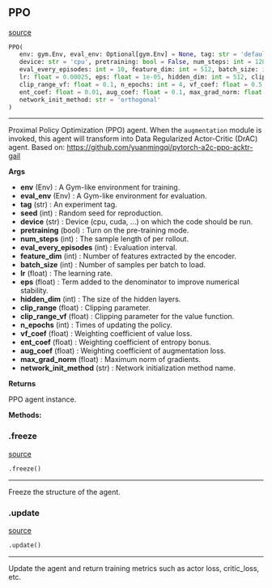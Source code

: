 #


## PPO
[source](https://github.com/RLE-Foundation/rllte/blob/main/rllte/xploit/agent/ppo.py/#L12)
```python 
PPO(
   env: gym.Env, eval_env: Optional[gym.Env] = None, tag: str = 'default', seed: int = 1,
   device: str = 'cpu', pretraining: bool = False, num_steps: int = 128,
   eval_every_episodes: int = 10, feature_dim: int = 512, batch_size: int = 256,
   lr: float = 0.00025, eps: float = 1e-05, hidden_dim: int = 512, clip_range: float = 0.1,
   clip_range_vf: float = 0.1, n_epochs: int = 4, vf_coef: float = 0.5,
   ent_coef: float = 0.01, aug_coef: float = 0.1, max_grad_norm: float = 0.5,
   network_init_method: str = 'orthogonal'
)
```


---
Proximal Policy Optimization (PPO) agent.
When the `augmentation` module is invoked, this agent will transform into Data Regularized Actor-Critic (DrAC) agent.
Based on: https://github.com/yuanmingqi/pytorch-a2c-ppo-acktr-gail


**Args**

* **env** (Env) : A Gym-like environment for training.
* **eval_env** (Env) : A Gym-like environment for evaluation.
* **tag** (str) : An experiment tag.
* **seed** (int) : Random seed for reproduction.
* **device** (str) : Device (cpu, cuda, ...) on which the code should be run.
* **pretraining** (bool) : Turn on the pre-training mode.
* **num_steps** (int) : The sample length of per rollout.
* **eval_every_episodes** (int) : Evaluation interval.
* **feature_dim** (int) : Number of features extracted by the encoder.
* **batch_size** (int) : Number of samples per batch to load.
* **lr** (float) : The learning rate.
* **eps** (float) : Term added to the denominator to improve numerical stability.
* **hidden_dim** (int) : The size of the hidden layers.
* **clip_range** (float) : Clipping parameter.
* **clip_range_vf** (float) : Clipping parameter for the value function.
* **n_epochs** (int) : Times of updating the policy.
* **vf_coef** (float) : Weighting coefficient of value loss.
* **ent_coef** (float) : Weighting coefficient of entropy bonus.
* **aug_coef** (float) : Weighting coefficient of augmentation loss.
* **max_grad_norm** (float) : Maximum norm of gradients.
* **network_init_method** (str) : Network initialization method name.



**Returns**

PPO agent instance.


**Methods:**


### .freeze
[source](https://github.com/RLE-Foundation/rllte/blob/main/rllte/xploit/agent/ppo.py/#L94)
```python
.freeze()
```

---
Freeze the structure of the agent.

### .update
[source](https://github.com/RLE-Foundation/rllte/blob/main/rllte/xploit/agent/ppo.py/#L108)
```python
.update()
```

---
Update the agent and return training metrics such as actor loss, critic_loss, etc.
